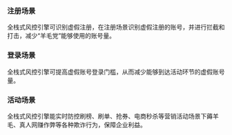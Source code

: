 
### 注册场景
全栈式风控引擎可识别虚假注册，在注册场景识别虚假注册的账号，并进行拦截和打击，减少“羊毛党”能够使用的账号量。

### 登录场景
全栈式风控引擎可提高虚假账号登录门槛，从而减少能够到达活动环节的虚假账号量。

### 活动场景
全栈式风控引擎能实时防控刷榜、刷单、抢券、电商秒杀等营销活动场景下薅羊毛、真人网赚作弊等各种欺诈行为，保障企业利益。
